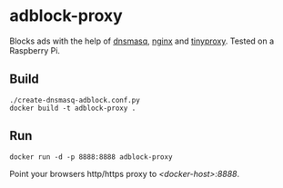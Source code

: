 # adblock-proxy
Blocks ads with the help of [dnsmasq](http://www.thekelleys.org.uk/dnsmasq/doc.html), [nginx](https://www.nginx.com/) and [tinyproxy](https://tinyproxy.github.io/).
Tested on a Raspberry Pi.

## Build
```
./create-dnsmasq-adblock.conf.py
docker build -t adblock-proxy .
```

## Run
```
docker run -d -p 8888:8888 adblock-proxy
```
Point your browsers http/https proxy to *\<docker-host\>:8888*.
